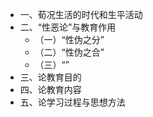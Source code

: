 - 一、荀况生活的时代和生平活动
- 二、“性恶论”与教育作用
	- （一）“性伪之分”
	- （二）“性伪之合”
	- （三）“”
- 三、论教育目的
- 四、论教育内容
- 五、论学习过程与思想方法